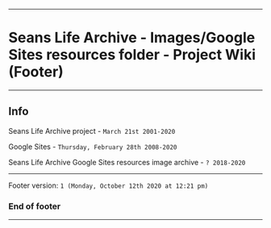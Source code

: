 
***

# Seans Life Archive - Images/Google Sites resources folder - Project Wiki (Footer)

***

## Info

Seans Life Archive project - `March 21st 2001-2020`

Google Sites - `Thursday, February 28th 2008-2020`

Seans Life Archive Google Sites resources image archive - `? 2018-2020`

***

Footer version: `1 (Monday, October 12th 2020 at 12:21 pm)`

### End of footer

***
